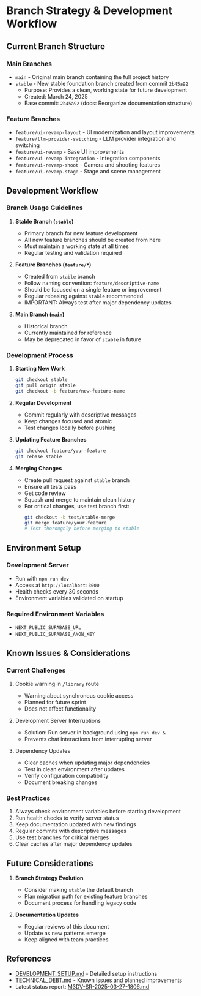 # Branch Strategy & Development Workflow

## Current Branch Structure

### Main Branches
- `main` - Original main branch containing the full project history
- `stable` - New stable foundation branch created from commit `2b45a92`
  - Purpose: Provides a clean, working state for future development
  - Created: March 24, 2025
  - Base commit: `2b45a92` (docs: Reorganize documentation structure)

### Feature Branches
- `feature/ui-revamp-layout` - UI modernization and layout improvements
- `feature/llm-provider-switching` - LLM provider integration and switching
- `feature/ui-revamp` - Base UI improvements
- `feature/ui-revamp-integration` - Integration components
- `feature/ui-revamp-shoot` - Camera and shooting features
- `feature/ui-revamp-stage` - Stage and scene management

## Development Workflow

### Branch Usage Guidelines

1. **Stable Branch (`stable`)**
   - Primary branch for new feature development
   - All new feature branches should be created from here
   - Must maintain a working state at all times
   - Regular testing and validation required

2. **Feature Branches (`feature/*`)**
   - Created from `stable` branch
   - Follow naming convention: `feature/descriptive-name`
   - Should be focused on a single feature or improvement
   - Regular rebasing against `stable` recommended
   - IMPORTANT: Always test after major dependency updates

3. **Main Branch (`main`)**
   - Historical branch
   - Currently maintained for reference
   - May be deprecated in favor of `stable` in future

### Development Process

1. **Starting New Work**
   ```bash
   git checkout stable
   git pull origin stable
   git checkout -b feature/new-feature-name
   ```

2. **Regular Development**
   - Commit regularly with descriptive messages
   - Keep changes focused and atomic
   - Test changes locally before pushing

3. **Updating Feature Branches**
   ```bash
   git checkout feature/your-feature
   git rebase stable
   ```

4. **Merging Changes**
   - Create pull request against `stable` branch
   - Ensure all tests pass
   - Get code review
   - Squash and merge to maintain clean history
   - For critical changes, use test branch first:
     ```bash
     git checkout -b test/stable-merge
     git merge feature/your-feature
     # Test thoroughly before merging to stable
     ```

## Environment Setup

### Development Server
- Run with `npm run dev`
- Access at `http://localhost:3000`
- Health checks every 30 seconds
- Environment variables validated on startup

### Required Environment Variables
- `NEXT_PUBLIC_SUPABASE_URL`
- `NEXT_PUBLIC_SUPABASE_ANON_KEY`

## Known Issues & Considerations

### Current Challenges
1. Cookie warning in `/library` route
   - Warning about synchronous cookie access
   - Planned for future sprint
   - Does not affect functionality

2. Development Server Interruptions
   - Solution: Run server in background using `npm run dev &`
   - Prevents chat interactions from interrupting server

3. Dependency Updates
   - Clear caches when updating major dependencies
   - Test in clean environment after updates
   - Verify configuration compatibility
   - Document breaking changes

### Best Practices
1. Always check environment variables before starting development
2. Run health checks to verify server status
3. Keep documentation updated with new findings
4. Regular commits with descriptive messages
5. Use test branches for critical merges
6. Clear caches after major dependency updates

## Future Considerations

1. **Branch Strategy Evolution**
   - Consider making `stable` the default branch
   - Plan migration path for existing feature branches
   - Document process for handling legacy code

2. **Documentation Updates**
   - Regular reviews of this document
   - Update as new patterns emerge
   - Keep aligned with team practices

## References
- [DEVELOPMENT_SETUP.md](./DEVELOPMENT_SETUP.md) - Detailed setup instructions
- [TECHNICAL_DEBT.md](./TECHNICAL_DEBT.md) - Known issues and planned improvements
- Latest status report: [M3DV-SR-2025-03-27-1806.md](./status-reports/M3DV-SR-2025-03-27-1806.md) 
